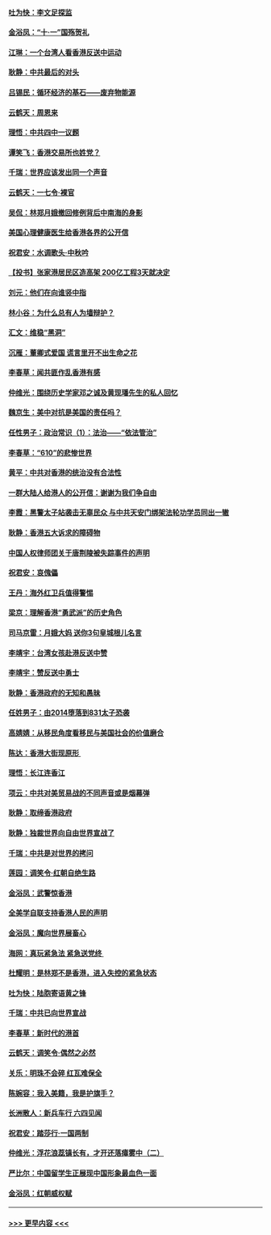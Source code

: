 #### [吐为快：李文足探监](../pages/nsc993/n11509622.md?t=09100111) 
#### [金浴凤：“十‧一”国殇贺礼](../pages/nsc993/n11509593.md?t=09100111) 
#### [江琳：一个台湾人看香港反送中运动](../pages/nsc993/n11509211.md?t=09100111) 
#### [耿静：中共最后的对头](../pages/nsc993/n11508308.md?t=09100111) 
#### [吕锡民：循环经济的基石——废弃物能源](../pages/nsc993/n11508212.md?t=09100111) 
#### [云鹤天：周恩来](../pages/nsc993/n11508055.md?t=09100111) 
#### [理悟：中共四中一议题](../pages/nsc993/n11507782.md?t=09100111) 
#### [谭笑飞：香港交易所也姓党？](../pages/nsc993/n11507753.md?t=09100111) 
#### [千瑞：世界应该发出同一个声音](../pages/nsc993/n11507290.md?t=09100111) 
#### [云鹤天：一七令‧裸官](../pages/nsc993/n11507177.md?t=09100111) 
#### [吴侃：林郑月娥撤回修例背后中南海的身影](../pages/nsc993/n11506876.md?t=09100111) 
#### [美国心理健康医生给香港各界的公开信](../pages/nsc993/n11506809.md?t=09100111) 
#### [祝君安：水调歌头‧中秋吟](../pages/nsc993/n11506758.md?t=09100111) 
#### [【投书】张家港居民区造高架 200亿工程3天就决定](../pages/nsc993/n11506682.md?t=09100111) 
#### [刘元：他们在向谁竖中指](../pages/nsc993/n11505384.md?t=09100111) 
#### [林小谷：为什么总有人为墙辩护？](../pages/nsc993/n11505226.md?t=09100111) 
#### [汇文：维稳“黑洞”](../pages/nsc993/n11504347.md?t=09100111) 
#### [沉雁：董卿式爱国 谎言里开不出生命之花](../pages/nsc993/n11503215.md?t=09100111) 
#### [李春草：闻共匪作乱香港有感](../pages/nsc993/n11503072.md?t=09100111) 
#### [仲维光：围绕历史学家邓之诚及黄现璠先生的私人回忆](../pages/nsc993/n11501330.md?t=09100111) 
#### [魏京生：美中对抗是美国的责任吗？](../pages/nsc993/n11500723.md?t=09100111) 
#### [任性男子：政治常识（1）：法治——“依法管治”](../pages/nsc993/n11500791.md?t=09100111) 
#### [李春草：“610”的悲惨世界](../pages/nsc993/n11501141.md?t=09100111) 
#### [黄平：中共对香港的统治没有合法性](../pages/nsc993/n11499473.md?t=09100111) 
#### [一群大陆人给港人的公开信：谢谢为我们争自由](../pages/nsc993/n11500402.md?t=09100111) 
#### [李霞：黑警太子站袭击无辜民众 与中共天安门绑架法轮功学员同出一辙](../pages/nsc993/n11499805.md?t=09100111) 
#### [耿静：香港五大诉求的障碍物](../pages/nsc993/n11497578.md?t=09100111) 
#### [中国人权律师团关于唐荆陵被失踪事件的声明](../pages/nsc993/n11500014.md?t=09100111) 
#### [祝君安：哀傀儡](../pages/nsc993/n11499776.md?t=09100111) 
#### [王丹：海外红卫兵值得警惕](../pages/nsc993/n11498138.md?t=09100111) 
#### [梁京：理解香港“勇武派”的历史角色](../pages/nsc993/n11498006.md?t=09100111) 
#### [司马京雷：月娥大妈  送你3句皇城根儿名言](../pages/nsc993/n11497885.md?t=09100111) 
#### [李靖宇：台湾女孩赴港反送中赞](../pages/nsc993/n11497721.md?t=09100111) 
#### [李靖宇：赞反送中勇士](../pages/nsc993/n11497452.md?t=09100111) 
#### [耿静：香港政府的无知和愚昧](../pages/nsc993/n11494238.md?t=09100111) 
#### [任姓男子：由2014堕落到831太子恐袭](../pages/nsc993/n11496683.md?t=09100111) 
#### [高婧婧：从移民角度看移民与美国社会的价值磨合](../pages/nsc993/n11495757.md?t=09100111) 
#### [陈达：香港大街现原形 ](../pages/nsc993/n11495441.md?t=09100111) 
#### [理悟：长江连香江](../pages/nsc993/n11495377.md?t=09100111) 
#### [项云：中共对美贸易战的不同声音或是烟幕弹](../pages/nsc993/n11494929.md?t=09100111) 
#### [耿静：取缔香港政府](../pages/nsc993/n11494218.md?t=09100111) 
#### [耿静：独裁世界向自由世界宣战了](../pages/nsc993/n11494190.md?t=09100111) 
#### [千瑞：中共是对世界的拷问](../pages/nsc993/n11493021.md?t=09100111) 
#### [莲园：调笑令‧红朝自绝生路](../pages/nsc993/n11493011.md?t=09100111) 
#### [金浴凤：武警惊香港](../pages/nsc993/n11492994.md?t=09100111) 
#### [全美学自联支持香港人民的声明](../pages/nsc993/n11492630.md?t=09100111) 
#### [金浴凤：魔向世界展畜心](../pages/nsc993/n11492599.md?t=09100111) 
#### [海网：真玩紧急法 紧急送党终 ](../pages/nsc993/n11492535.md?t=09100111) 
#### [杜耀明：是林郑不是香港，进入失控的紧急状态](../pages/nsc993/n11491420.md?t=09100111) 
#### [吐为快：陆胞寄语黄之锋](../pages/nsc993/n11491117.md?t=09100111) 
#### [千瑞：中共已向世界宣战](../pages/nsc993/n11490123.md?t=09100111) 
#### [李春草：新时代的港首](../pages/nsc993/n11489864.md?t=09100111) 
#### [云鹤天：调笑令·偶然之必然](../pages/nsc993/n11489701.md?t=09100111) 
#### [关乐：明珠不会碎 红瓦难保全](../pages/nsc993/n11489647.md?t=09100111) 
#### [陈婉容：我入美籍，我是护旗手？](../pages/nsc993/n11487908.md?t=09100111) 
#### [长洲散人：新兵车行 六四见闻](../pages/nsc993/n11487729.md?t=09100111) 
#### [祝君安：踏莎行‧一国两制](../pages/nsc993/n11487699.md?t=09100111) 
#### [仲维光：浮花浪蕊镇长有，才开还落瘴雾中（二）](../pages/nsc993/n11483286.md?t=09100111) 
#### [严比尔：中国留学生正展现中国形象最血色一面](../pages/nsc993/n11485145.md?t=09100111) 
#### [金浴凤：红朝威权赋](../pages/nsc993/n11485191.md?t=09100111) 

----
#### [ >>> 更早内容 <<< ](../indexes/nsc993-earlier.md)
